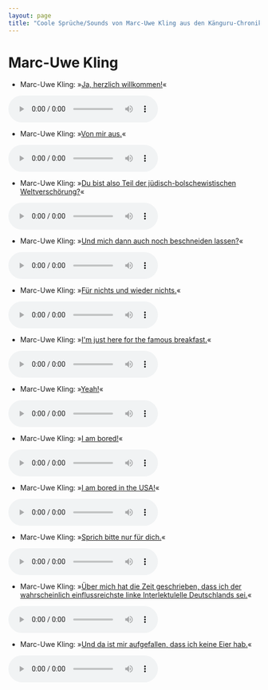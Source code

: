 ```yaml
---
layout: page
title: "Coole Sprüche/Sounds von Marc-Uwe Kling aus den Känguru-Chroniken."
---
```

# Marc-Uwe Kling

- Marc-Uwe Kling: »[Ja, herzlich willkommen!](../files/muk-ja_herzlich_willkommen.mp3)«

<audio controls><source src='../files/muk-ja_herzlich_willkommen.mp3' type='audio/mpeg'></audio>

- Marc-Uwe Kling: »[Von mir aus.](../files/muk-von_mir_aus.mp3)«

<audio controls><source src='../files/muk-von_mir_aus.mp3' type='audio/mpeg'></audio>

- Marc-Uwe Kling: »[Du bist also Teil der jüdisch-bolschewistischen Weltverschörung?](../files/muk-du_bist_also_teil_der_jüdisch-bolschewistischen_weltverschörung.mp3)«

<audio controls><source src='../files/muk-du_bist_also_teil_der_jüdisch-bolschewistischen_weltverschörung.mp3' type='audio/mpeg'></audio>

- Marc-Uwe Kling: »[Und mich dann auch noch beschneiden lassen?](../files/muk-und_mich_dann_auch_noch_beschneiden_lassen.mp3)«

<audio controls><source src='../files/muk-und_mich_dann_auch_noch_beschneiden_lassen.mp3' type='audio/mpeg'></audio>

- Marc-Uwe Kling: »[Für nichts und wieder nichts.](../files/muk-für_nichts_und_wieder_nichts.mp3)«

<audio controls><source src='../files/muk-für_nichts_und_wieder_nichts.mp3' type='audio/mpeg'></audio>

- Marc-Uwe Kling: »[I'm just here for the famous breakfast.](../files/muk-im_just_here_for_the_famous_breakfast.mp3)«

<audio controls><source src='../files/muk-im_just_here_for_the_famous_breakfast.mp3' type='audio/mpeg'></audio>

- Marc-Uwe Kling: »[Yeah!](../files/muk-yeah.mp3)«

<audio controls><source src='../files/muk-yeah.mp3' type='audio/mpeg'></audio>

- Marc-Uwe Kling: »[I am bored!](../files/muk-i_am_bored.mp3)«

<audio controls><source src='../files/muk-i_am_bored.mp3' type='audio/mpeg'></audio>

- Marc-Uwe Kling: »[I am bored in the USA!](../files/muk-i_am_bored_in_the_usa.mp3)«

<audio controls><source src='../files/muk-i_am_bored_in_the_usa.mp3' type='audio/mpeg'></audio>

- Marc-Uwe Kling: »[Sprich bitte nur für dich.](../files/muk-sprich_bitte_nur_für_dich.mp3)«

<audio controls><source src='../files/muk-sprich_bitte_nur_für_dich.mp3' type='audio/mpeg'></audio>

- Marc-Uwe Kling: »[Über mich hat die Zeit geschrieben, dass ich der wahrscheinlich einflussreichste linke Interlektulelle Deutschlands sei.](../files/muk-über_mich_hat_die_zeit_geschrieben_dass_ich_der_wahrscheinlich_einflussreichste_linke_interlektulelle_deutschlands_sei.mp3)«

<audio controls><source src='../files/muk-über_mich_hat_die_zeit_geschrieben_dass_ich_der_wahrscheinlich_einflussreichste_linke_interlektulelle_deutschlands_sei.mp3' type='audio/mpeg'></audio>

- Marc-Uwe Kling: »[Und da ist mir aufgefallen, dass ich keine Eier hab.](../files/muk-und_da_ist_mir_aufgefallen_dass_ich_keine_eier_hab.mp3)«

<audio controls><source src='../files/muk-und_da_ist_mir_aufgefallen_dass_ich_keine_eier_hab.mp3' type='audio/mpeg'></audio>

